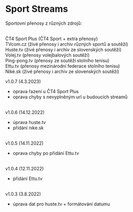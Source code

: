 <h1>Sport Streams</h1>
<p>
Sportovní přenosy z různých zdrojů:<br><br>

ČT4 Sport Plus (ČT4 Sport + extra přenosy)<br>
TVcom.cz (živé přenosy i archiv různých sportů a soutěží)<br>
Huste.tv (živé přenosy i archiv ze slovenských soutěží)<br>
Volej.tv (přenosy volejbalových soutěží)<br>
Ping-pong.tv (přenosy ze soutěží stolního tenisu)<br>
Ettu.tv (přenosy mezinárodní federace stolního tenisu)<br>
Niké.sk (živé přenosy i archiv ze slovenských soutěží)<p>

v1.0.7 (4.3.2023)<br>
- oprava řazení u ČT4 Sport Plus<br>
- oprava chyby s nevyplněným url u budoucích streamů<br><br>

v1.0.6 (14.12.2022)<br>
- úprava huste.tv<br>
- přídání nike.sk<br><br>

v1.0.5 (14.11.2022)<br>
- oprava chyby po přidání Ettu.tv<br><br>

v1.0.4 (12.11.2022)<br>
- přidání Ettu.tv<br><br>

v1.0.3 (3.8.2022)<br>
- úprava dat pro huste.tv + formátování datumu<br><br>
</p>
